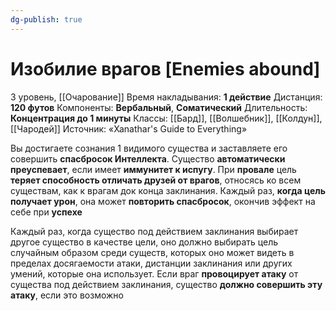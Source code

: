 ```yaml
---
dg-publish: true
---
```

# Изобилие врагов [Enemies abound]
3 уровень, [[Очарование]]
Время накладывания: **1 действие**
Дистанция: **120 футов**
Компоненты: **Вербальный**, **Соматический**
Длительность: **Концентрация до 1 минуты**
Классы: [[Бард]], [[Волшебник]], [[Колдун]], [[Чародей]]
Источник: «Xanathar's Guide to Everything»

Вы достигаете сознания 1 видимого существа и заставляете его совершить **спасбросок Интеллекта**. Существо **автоматически преуспевает**, если имеет **иммунитет к испугу**. При **провале** цель **теряет способность отличать друзей от врагов**, относясь ко всем существам, как к врагам док конца заклинания. Каждый раз, **когда цель получает урон**, она может **повторить спасбросок**, окончив эффект на себе при **успехе**

Каждый раз, когда существо под действием заклинания выбирает другое существо в качестве цели, оно должно выбирать цель случайным образом среди существ, которых оно может видеть в пределах досягаемости атаки, дистанции заклинания или других умений, которые она использует. Если враг **провоцирует атаку** от существа под действием заклинания, существо **должно совершить эту атаку**, если это возможно